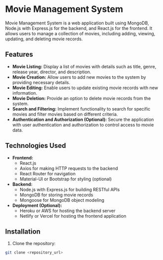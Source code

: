 
# Movie Management System

Movie Management System is a web application built using MongoDB, Node.js with Express.js for the backend, and React.js for the frontend. It allows users to manage a collection of movies, including adding, viewing, updating, and deleting movie records.

## Features

- **Movie Listing:** Display a list of movies with details such as title, genre, release year, director, and description.
- **Movie Creation:** Allow users to add new movies to the system by providing necessary details.
- **Movie Editing:** Enable users to update existing movie records with new information.
- **Movie Deletion:** Provide an option to delete movie records from the system.
- **Search and Filtering:** Implement functionality to search for specific movies and filter movies based on different criteria.
- **Authentication and Authorization (Optional):** Secure the application with user authentication and authorization to control access to movie data.

## Technologies Used

- **Frontend:**
  - React.js
  - Axios for making HTTP requests to the backend
  - React Router for navigation
  - Material-UI or Bootstrap for styling (optional)
- **Backend:**
  - Node.js with Express.js for building RESTful APIs
  - MongoDB for storing movie records
  - Mongoose for MongoDB object modeling
- **Deployment (Optional):**
  - Heroku or AWS for hosting the backend server
  - Netlify or Vercel for hosting the frontend application

## Installation

1. Clone the repository:
```bash
git clone <repository_url>
```
